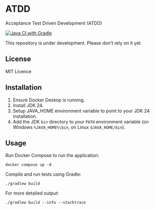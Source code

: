 # ATDD
Acceptance Test Driven Development (ATDD)

[![Java CI with Gradle](https://github.com/optivem/atdd/actions/workflows/gradle.yml/badge.svg)](https://github.com/optivem/atdd/actions/workflows/gradle.yml)

This repository is under development. Please don't rely on it yet.

## License

MIT Licence

## Installation

1. Ensure Docker Deskop is running.
2. Install JDK 24. 
3. Setup JAVA_HOME environment variable to point to your JDK 24 installation.
4. Add the JDK `bin` directory to your `PATH` environment variable (on Windows `%JAVA_HOME%\bin`, on Linux `$JAVA_HOME/bin`).

## Usage

Run Docker Compose to run the application:
```shell
docker compose up -d
```

Compile and run tests using Gradle:

```shell
./gradlew build
```

For more detailed output:

```shell
./gradlew build --info --stacktrace
```